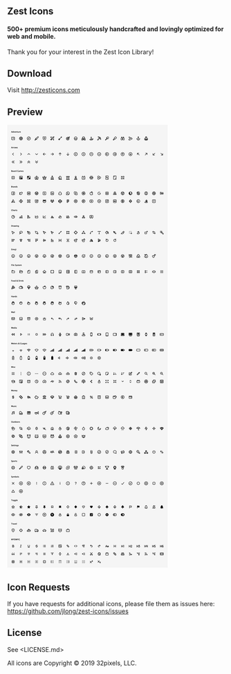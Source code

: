 Zest Icons
----------

#### 500+ premium icons meticulously handcrafted and lovingly optimized for web and mobile.

Thank you for your interest in the Zest Icon Library!

## Download

Visit <http://zesticons.com>

## Preview

![Zest Icons](/preview.png)

## Icon Requests

If you have requests for additional icons, please file them as issues here:
<https://github.com/jlong/zest-icons/issues>

## License

See <LICENSE.md>

All icons are Copyright © 2019 32pixels, LLC.
